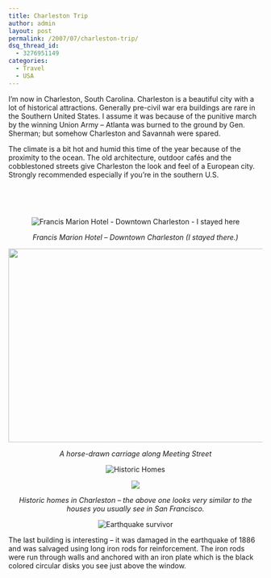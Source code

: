 ```yaml
---
title: Charleston Trip
author: admin
layout: post
permalink: /2007/07/charleston-trip/
dsq_thread_id:
  - 3276951149
categories:
  - Travel
  - USA
---
```

I&#8217;m now in Charleston, South Carolina. Charleston is a beautiful city with a lot of historical attractions. Generally pre-civil war era buildings are rare in the Southern United States. I assume it was because of the punitive march by the winning Union Army &#8211; Atlanta was burned to the ground by Gen. Sherman; but somehow Charleston and Savannah were spared.

The climate is a bit hot and humid this time of the year because of the proximity to the ocean. The old architecture, outdoor cafés and the cobblestoned streets give Charleston the look and feel of a European city. Strongly recommended especially if you&#8217;re in the southern U.S.

<p align="center">
  &nbsp;
</p>

<p align="center">
  &nbsp;
</p>

<p align="center">
  <img src="http://lh6.google.com/anoop.johnson/RqzN0S9UfYI/AAAAAAAAAa0/RNmyHxavqq0/IMG_0070.JPG?imgmax=512" title="Francis Marion Hotel - Downtown Charleston - I stayed here" alt="Francis Marion Hotel - Downtown Charleston - I stayed here" />
</p>

<p align="center">
  <em>Francis Marion Hotel &#8211; Downtown Charleston (I stayed there.)</em>
</p>

<p align="center">
  <img src="http://lh5.google.com/anoop.johnson/RqzNYC9UfCI/AAAAAAAAAZc/wM5iBeUywhg/IMG_0037.JPG?imgmax=512" height="384" width="512" />
</p>

<p align="center">
  <em>A horse-drawn carriage along Meeting Street</em><em> </em>
</p>

<p align="center">
  <img src="http://lh4.google.com/anoop.johnson/RqzNgy9UfKI/AAAAAAAAAZ8/C0CZRIpGycc/IMG_0050.JPG?imgmax=512" title="Historic Homes" alt="Historic Homes" align="middle" />
</p>

<p align="center">
  <img src="http://lh3.google.com/anoop.johnson/RqzNii9UfLI/AAAAAAAAAaA/pFmw6xxC31o/IMG_0052.JPG?imgmax=512" />
</p>

<p align="center">
  <em>Historic homes in Charleston &#8211; the above one looks very similar to the houses you usually see in San Francisco. </em>
</p>

<p align="center">
  <img src="http://lh3.google.com/anoop.johnson/RqzNfi9UfJI/AAAAAAAAAZ4/O-W1IZ8Prt8/IMG_0048.JPG?imgmax=512" title="Earthquake survivor" alt="Earthquake survivor" />
</p>

<p align="left">
  The last building is interesting &#8211; it was damaged in the earthquake of 1886 and was salvaged using long iron rods for reinforcement. The iron rods were run through walls and anchored with an iron plate which is the black colored circular disks you see just above the window.
</p>

<div style="clear:both;">
</div>